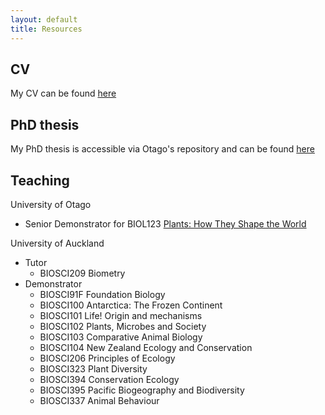 ```yaml
---
layout: default
title: Resources
---
```


## CV 
My CV can be found [here](./assets/CV.pdf)

## PhD thesis
My PhD thesis is accessible via Otago's repository and can be found [here](http://hdl.handle.net/10523/9204)

## Teaching

University of Otago
- Senior Demonstrator for BIOL123 [Plants: How They Shape the World](https://www.otago.ac.nz/courses/papers/index.html?papercode=BIOL123)  

University of Auckland
- Tutor  
	- BIOSCI209 Biometry
- Demonstrator  
    - BIOSCI91F Foundation Biology  
    - BIOSCI100 Antarctica: The Frozen Continent  
    - BIOSCI101 Life! Origin and mechanisms  
    - BIOSCI102 Plants, Microbes and Society  
    - BIOSCI103 Comparative Animal Biology  
    - BIOSCI104 New Zealand Ecology and Conservation  
    - BIOSCI206 Principles of Ecology  
    - BIOSCI323 Plant Diversity  
    - BIOSCI394 Conservation Ecology  
    - BIOSCI395 Pacific Biogeography and Biodiversity  
    - BIOSCI337 Animal Behaviour  
